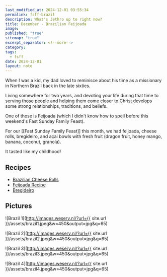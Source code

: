 ```yaml
---
last_modified_at: 2024-12-01 03:55:34
permalink: fsff-brazil
description: What's Jethro up to right now?
title: December - Brazilian Feijoada
image: 
published: "true"
sitemap: "true"
excerpt_separator: <!--more-->
category: 
tags:
  - fsff
date: 2024-12-01
layout: note
---
```

When I was a kid, my dad loved to reminisce about his time as a missionary in Northern Brazil back in the late sixties. 

Living somewhere for two years, and devoting your life during that time to serving those people and helping them come closer to Christ develops some strong relationships, traditions, and beliefs. 

One of those is Feijoada (which I didn't know how to spell before this weekend's Fast Sunday Family Feast). 

For our [[Fast Sunday Family Feast]] this month, we had feijoada, cheese rolls, bregideiro, and açai bowls with fresh fruit (dragon fruit, honey mango, banana, coconut, granola).

It tasted like my childhood! 

## Recipes
- [Brazilian Cheese Rolls](https://recipes.crouton.app/recipes/1955D069-0F5D-4426-AF42-E22F26495F3C?locale=en)
- [Feijoada Recipe](https://braziliankitchenabroad.com/everyday-black-beans/)
- [Bregideiro](https://recipes.crouton.app/recipes/4062AF44-6F9C-43C8-A5E0-69529AD00450?locale=en)

## Pictures

![Brazil 1](http://images.weserv.nl/?url={{ site.url }}/assets/brazil1.jpeg&w=450&output=jpg&q=65)

![Brazil 2](http://images.weserv.nl/?url={{ site.url }}/assets/brazil2.jpeg&w=450&output=jpg&q=65)

![Brazil 3](http://images.weserv.nl/?url={{ site.url }}/assets/brazil3.jpeg&w=450&output=jpg&q=65)

![Brazil 4](http://images.weserv.nl/?url={{ site.url }}/assets/brazil4.jpeg&w=450&output=jpg&q=65)
